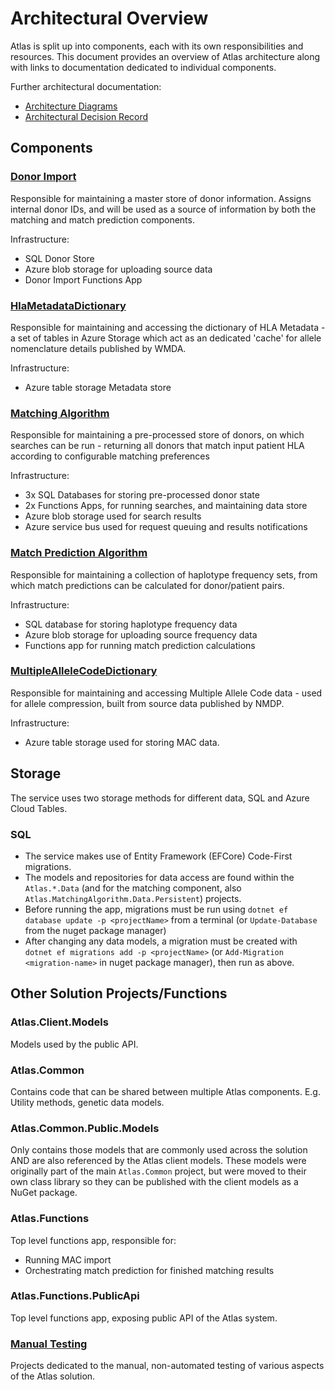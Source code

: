 # Architectural Overview

Atlas is split up into components, each with its own responsibilities and resources. This document provides an overview of Atlas architecture along with links to documentation dedicated to individual components.

Further architectural documentation:
- [Architecture Diagrams](./ArchitectureDiagrams/README_Diagrams.md)
- [Architectural Decision Record](./ArchitecturalDecisionRecord/README_ArchitecturalDecisionRecord.md)

## Components

### [Donor Import](README_DonorImport.md)

Responsible for maintaining a master store of donor information. Assigns internal donor IDs, and will be used as a source of information by both the matching and 
match prediction components.

Infrastructure: 
- SQL Donor Store
- Azure blob storage for uploading source data
- Donor Import Functions App 

### [HlaMetadataDictionary](README_HlaMetadataDictionary.md)

Responsible for maintaining and accessing the dictionary of HLA Metadata - a set of tables in Azure Storage which act as an dedicated 'cache' for allele nomenclature
details published by WMDA.

Infrastructure: 
- Azure table storage Metadata store

### [Matching Algorithm](README_MatchingAlgorithm.md)

Responsible for maintaining a pre-processed store of donors, on which searches can be run - returning all donors that match input 
patient HLA according to configurable matching preferences   

Infrastructure: 
- 3x SQL Databases for storing pre-processed donor state
- 2x Functions Apps, for running searches, and maintaining data store
- Azure blob storage used for search results
- Azure service bus used for request queuing and results notifications

### [Match Prediction Algorithm](README_MatchPredictionAlgorithm.md)

Responsible for maintaining a collection of haplotype frequency sets, from which match predictions can be calculated for donor/patient pairs.

Infrastructure: 
- SQL database for storing haplotype frequency data
- Azure blob storage for uploading source frequency data
- Functions app for running match prediction calculations 

### [MultipleAlleleCodeDictionary](README_MultipleAlleleCodeDictionary.md)

Responsible for maintaining and accessing Multiple Allele Code data - used for allele compression, built from source data published by NMDP.

Infrastructure: 
- Azure table storage used for storing MAC data.

## Storage

The service uses two storage methods for different data, SQL and Azure Cloud Tables.

### SQL
  - The service makes use of Entity Framework (EFCore) Code-First migrations.
  - The models and repositories for data access are found within the `Atlas.*.Data` (and for the matching component, also `Atlas.MatchingAlgorithm.Data.Persistent`) projects.
  - Before running the app, migrations must be run using `dotnet ef database update -p <projectName>` from a terminal (or `Update-Database` from the nuget package manager)
  - After changing any data models, a migration must be created with `dotnet ef migrations add -p <projectName>` (or `Add-Migration <migration-name>` in nuget package manager), then run as above.

## Other Solution Projects/Functions

### Atlas.Client.Models

Models used by the public API.

### Atlas.Common

Contains code that can be shared between multiple Atlas components. E.g. Utility methods, genetic data models. 

### Atlas.Common.Public.Models

Only contains those models that are commonly used across the solution AND are also referenced by the Atlas client models.
These models were originally part of the main `Atlas.Common` project, but were moved to their own class library so they can be published with the client models as a NuGet package.

### Atlas.Functions

Top level functions app, responsible for: 
- Running MAC import 
- Orchestrating match prediction for finished matching results

### Atlas.Functions.PublicApi

Top level functions app, exposing public API of the Atlas system.

### [Manual Testing](README_ManualTesting.md)

Projects dedicated to the manual, non-automated testing of various aspects of the Atlas solution.